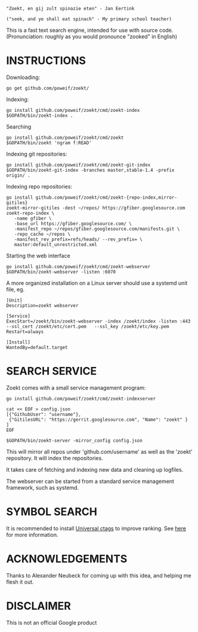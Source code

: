 
    "Zoekt, en gij zult spinazie eten" - Jan Eertink

    ("seek, and ye shall eat spinach" - My primary school teacher)

This is a fast text search engine, intended for use with source
code. (Pronunciation: roughly as you would pronounce "zooked" in English)

INSTRUCTIONS
============

Downloading:

    go get github.com/poweif/zoekt/

Indexing:

    go install github.com/poweif/zoekt/cmd/zoekt-index
    $GOPATH/bin/zoekt-index .

Searching

    go install github.com/poweif/zoekt/cmd/zoekt
    $GOPATH/bin/zoekt 'ngram f:READ'

Indexing git repositories:

    go install github.com/poweif/zoekt/cmd/zoekt-git-index
    $GOPATH/bin/zoekt-git-index -branches master,stable-1.4 -prefix origin/ .

Indexing repo repositories:

    go install github.com/poweif/zoekt/cmd/zoekt-{repo-index,mirror-gitiles}
    zoekt-mirror-gitiles -dest ~/repos/ https://gfiber.googlesource.com
    zoekt-repo-index \
       -name gfiber \
       -base_url https://gfiber.googlesource.com/ \
       -manifest_repo ~/repos/gfiber.googlesource.com/manifests.git \
       -repo_cache ~/repos \
       -manifest_rev_prefix=refs/heads/ --rev_prefix= \
       master:default_unrestricted.xml

Starting the web interface

    go install github.com/poweif/zoekt/cmd/zoekt-webserver
    $GOPATH/bin/zoekt-webserver -listen :6070

A more organized installation on a Linux server should use a systemd unit file,
eg.

    [Unit]
    Description=zoekt webserver

    [Service]
    ExecStart=/zoekt/bin/zoekt-webserver -index /zoekt/index -listen :443  --ssl_cert /zoekt/etc/cert.pem   --ssl_key /zoekt/etc/key.pem
    Restart=always

    [Install]
    WantedBy=default.target


SEARCH SERVICE
==============

Zoekt comes with a small service management program:

    go install github.com/poweif/zoekt/cmd/zoekt-indexserver

    cat << EOF > config.json
    [{"GithubUser": "username"},
     {"GitilesURL": "https://gerrit.googlesource.com", "Name": "zoekt" }
    ]
    EOF

    $GOPATH/bin/zoekt-server -mirror_config config.json

This will mirror all repos under 'github.com/username' as well as the
'zoekt' repository. It will index the repositories.

It takes care of fetching and indexing new data and cleaning up logfiles.

The webserver can be started from a standard service management framework, such
as systemd.


SYMBOL SEARCH
=============

It is recommended to install [Universal
ctags](https://github.com/universal-ctags/ctags) to improve
ranking. See [here](doc/ctags.md) for more information.


ACKNOWLEDGEMENTS
================

Thanks to Alexander Neubeck for coming up with this idea, and helping me flesh
it out.


DISCLAIMER
==========

This is not an official Google product
